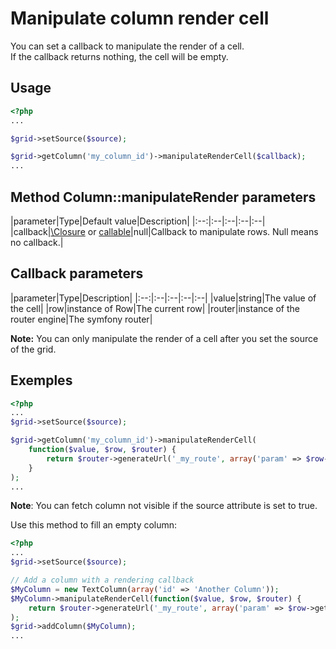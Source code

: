Manipulate column render cell
=============================

You can set a callback to manipulate the render of a cell.  
If the callback returns nothing, the cell will be empty.

## Usage

```php
<?php
...

$grid->setSource($source);

$grid->getColumn('my_column_id')->manipulateRenderCell($callback);
...
```

## Method Column::manipulateRender parameters

|parameter|Type|Default value|Description|
|:--:|:--|:--|:--|:--|
|callback|[\Closure](http://php.net/manual/en/functions.anonymous.php) or [callable](http://php.net/manual/en/language.types.callable.php)|null|Callback to manipulate rows. Null means no callback.|

## Callback parameters

|parameter|Type|Description|
|:--:|:--|:--|:--|:--|
|value|string|The value of the cell|
|row|instance of Row|The current row|
|router|instance of the router engine|The symfony router|

**Note:** You can only manipulate the render of a cell after you set the source of the grid.

## Exemples

```php
<?php
...
$grid->setSource($source);

$grid->getColumn('my_column_id')->manipulateRenderCell(
	function($value, $row, $router) {
		return $router->generateUrl('_my_route', array('param' => $row->getField('column4')));
	}
);
...
```

**Note**: You can fetch column not visible if the source attribute is set to true.

Use this method to fill an empty column:

```php
<?php
...
$grid->setSource($source);

// Add a column with a rendering callback
$MyColumn = new TextColumn(array('id' => 'Another Column')); 
$MyColumn->manipulateRenderCell(function($value, $row, $router) {
	return $router->generateUrl('_my_route', array('param' => $row->getField('column4')));}
);
$grid->addColumn($MyColumn);
...
```
